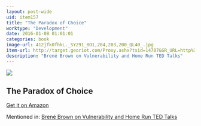 ```yaml
---
layout: post-wide
uid: item157
title: "The Paradox of Choice"
worktype: "Development"
date: 2016-01-08 01:01:01
categories: book
image-url: 412jfk0fhkL._SY291_BO1,204,203,200_QL40_.jpg
item-url: http://target.georiot.com/Proxy.ashx?tsid=14707&GR_URL=http%3A%2F%2Fwww.amazon.com%2FParadox-Choice-Why-More-Less%2Fdp%2F0060005696%2F
description: "Brené Brown on Vulnerability and Home Run TED Talks"
---
```

<a href="http://target.georiot.com/Proxy.ashx?tsid=14707&GR_URL=http%3A%2F%2Fwww.amazon.com%2FParadox-Choice-Why-More-Less%2Fdp%2F0060005696%2F" target="blank"><img src="../../../../img/thumbs/412jfk0fhkL._SY291_BO1,204,203,200_QL40_.jpg" class="prod-img"></a>
<h2>The Paradox of Choice</h2>
<p><a href="http://target.georiot.com/Proxy.ashx?tsid=14707&GR_URL=http%3A%2F%2Fwww.amazon.com%2FParadox-Choice-Why-More-Less%2Fdp%2F0060005696%2F" target="blank">Get it on Amazon</a><p>
<p>Mentioned in: <a href="http://fourhourworkweek.com/2015/08/28/brene-brown-on-vulnerability-and-home-run-ted-talks/" target="blank">Brené Brown on Vulnerability and Home Run TED Talks</a></p>

